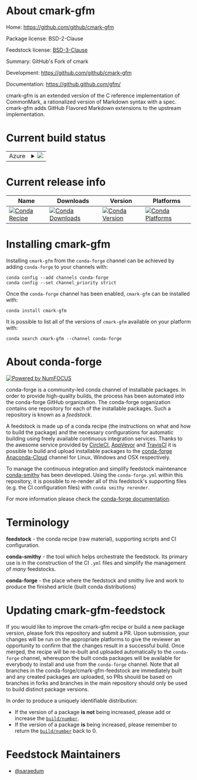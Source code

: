 About cmark-gfm
===============

Home: https://github.com/github/cmark-gfm

Package license: BSD-2-Clause

Feedstock license: [BSD-3-Clause](https://github.com/conda-forge/cmark-gfm-feedstock/blob/master/LICENSE.txt)

Summary: GitHub's Fork of cmark

Development: https://github.com/github/cmark-gfm

Documentation: https://github.github.com/gfm/

cmark-gfm is an extended version of the C reference implementation of
CommonMark, a rationalized version of Markdown syntax with a spec.
cmark-gfm adds GitHub Flavored Markdown extensions to the upstream
implementation.


Current build status
====================


<table>
    
  <tr>
    <td>Azure</td>
    <td>
      <details>
        <summary>
          <a href="https://dev.azure.com/conda-forge/feedstock-builds/_build/latest?definitionId=14337&branchName=master">
            <img src="https://dev.azure.com/conda-forge/feedstock-builds/_apis/build/status/cmark-gfm-feedstock?branchName=master">
          </a>
        </summary>
        <table>
          <thead><tr><th>Variant</th><th>Status</th></tr></thead>
          <tbody><tr>
              <td>linux_64</td>
              <td>
                <a href="https://dev.azure.com/conda-forge/feedstock-builds/_build/latest?definitionId=14337&branchName=master">
                  <img src="https://dev.azure.com/conda-forge/feedstock-builds/_apis/build/status/cmark-gfm-feedstock?branchName=master&jobName=linux&configuration=linux_64_" alt="variant">
                </a>
              </td>
            </tr><tr>
              <td>osx_64</td>
              <td>
                <a href="https://dev.azure.com/conda-forge/feedstock-builds/_build/latest?definitionId=14337&branchName=master">
                  <img src="https://dev.azure.com/conda-forge/feedstock-builds/_apis/build/status/cmark-gfm-feedstock?branchName=master&jobName=osx&configuration=osx_64_" alt="variant">
                </a>
              </td>
            </tr><tr>
              <td>win_64</td>
              <td>
                <a href="https://dev.azure.com/conda-forge/feedstock-builds/_build/latest?definitionId=14337&branchName=master">
                  <img src="https://dev.azure.com/conda-forge/feedstock-builds/_apis/build/status/cmark-gfm-feedstock?branchName=master&jobName=win&configuration=win_64_" alt="variant">
                </a>
              </td>
            </tr>
          </tbody>
        </table>
      </details>
    </td>
  </tr>
</table>

Current release info
====================

| Name | Downloads | Version | Platforms |
| --- | --- | --- | --- |
| [![Conda Recipe](https://img.shields.io/badge/recipe-cmark--gfm-green.svg)](https://anaconda.org/conda-forge/cmark-gfm) | [![Conda Downloads](https://img.shields.io/conda/dn/conda-forge/cmark-gfm.svg)](https://anaconda.org/conda-forge/cmark-gfm) | [![Conda Version](https://img.shields.io/conda/vn/conda-forge/cmark-gfm.svg)](https://anaconda.org/conda-forge/cmark-gfm) | [![Conda Platforms](https://img.shields.io/conda/pn/conda-forge/cmark-gfm.svg)](https://anaconda.org/conda-forge/cmark-gfm) |

Installing cmark-gfm
====================

Installing `cmark-gfm` from the `conda-forge` channel can be achieved by adding `conda-forge` to your channels with:

```
conda config --add channels conda-forge
conda config --set channel_priority strict
```

Once the `conda-forge` channel has been enabled, `cmark-gfm` can be installed with:

```
conda install cmark-gfm
```

It is possible to list all of the versions of `cmark-gfm` available on your platform with:

```
conda search cmark-gfm --channel conda-forge
```


About conda-forge
=================

[![Powered by NumFOCUS](https://img.shields.io/badge/powered%20by-NumFOCUS-orange.svg?style=flat&colorA=E1523D&colorB=007D8A)](http://numfocus.org)

conda-forge is a community-led conda channel of installable packages.
In order to provide high-quality builds, the process has been automated into the
conda-forge GitHub organization. The conda-forge organization contains one repository
for each of the installable packages. Such a repository is known as a *feedstock*.

A feedstock is made up of a conda recipe (the instructions on what and how to build
the package) and the necessary configurations for automatic building using freely
available continuous integration services. Thanks to the awesome service provided by
[CircleCI](https://circleci.com/), [AppVeyor](https://www.appveyor.com/)
and [TravisCI](https://travis-ci.com/) it is possible to build and upload installable
packages to the [conda-forge](https://anaconda.org/conda-forge)
[Anaconda-Cloud](https://anaconda.org/) channel for Linux, Windows and OSX respectively.

To manage the continuous integration and simplify feedstock maintenance
[conda-smithy](https://github.com/conda-forge/conda-smithy) has been developed.
Using the ``conda-forge.yml`` within this repository, it is possible to re-render all of
this feedstock's supporting files (e.g. the CI configuration files) with ``conda smithy rerender``.

For more information please check the [conda-forge documentation](https://conda-forge.org/docs/).

Terminology
===========

**feedstock** - the conda recipe (raw material), supporting scripts and CI configuration.

**conda-smithy** - the tool which helps orchestrate the feedstock.
                   Its primary use is in the construction of the CI ``.yml`` files
                   and simplify the management of *many* feedstocks.

**conda-forge** - the place where the feedstock and smithy live and work to
                  produce the finished article (built conda distributions)


Updating cmark-gfm-feedstock
============================

If you would like to improve the cmark-gfm recipe or build a new
package version, please fork this repository and submit a PR. Upon submission,
your changes will be run on the appropriate platforms to give the reviewer an
opportunity to confirm that the changes result in a successful build. Once
merged, the recipe will be re-built and uploaded automatically to the
`conda-forge` channel, whereupon the built conda packages will be available for
everybody to install and use from the `conda-forge` channel.
Note that all branches in the conda-forge/cmark-gfm-feedstock are
immediately built and any created packages are uploaded, so PRs should be based
on branches in forks and branches in the main repository should only be used to
build distinct package versions.

In order to produce a uniquely identifiable distribution:
 * If the version of a package **is not** being increased, please add or increase
   the [``build/number``](https://docs.conda.io/projects/conda-build/en/latest/resources/define-metadata.html#build-number-and-string).
 * If the version of a package **is** being increased, please remember to return
   the [``build/number``](https://docs.conda.io/projects/conda-build/en/latest/resources/define-metadata.html#build-number-and-string)
   back to 0.

Feedstock Maintainers
=====================

* [@saraedum](https://github.com/saraedum/)

